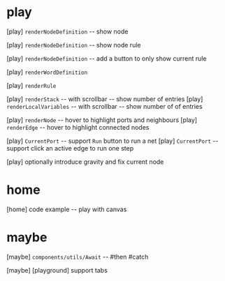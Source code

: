 # play

[play] `renderNodeDefinition` -- show node

[play] `renderNodeDefinition` -- show node rule

[play] `renderNodeDefinition` -- add a button to only show current rule

[play] `renderWordDefinition`

[play] `renderRule`

[play] `renderStack` -- with scrollbar -- show number of entries
[play] `renderLocalVariables` -- with scrollbar -- show number of of entries

[play] `renderNode` -- hover to highlight ports and neighbours
[play] `renderEdge` -- hover to highlight connected nodes

[play] `CurrentPort` -- support `Run` button to run a net
[play] `CurrentPort` -- support click an active edge to run one step

[play] optionally introduce gravity and fix current node

# home

[home] code example -- play with canvas

# maybe

[maybe] `components/utils/Await` -- #then #catch

[maybe] [playground] support tabs

